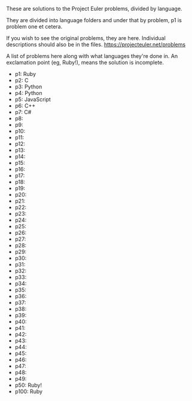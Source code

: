 These are solutions to the Project Euler problems, divided by language.

They are divided into language folders and under that by problem, p1 is problem one et cetera.

If you wish to see the original problems, they are here. Individual descriptions should also be in the files.
https://projecteuler.net/problems

A list of problems here along with what languages they're done in. An exclamation point (eg, Ruby!), means the solution is incomplete.
* p1: Ruby
* p2: C
* p3: Python
* p4: Python
* p5: JavaScript
* p6: C++
* p7: C#
* p8:
* p9:
* p10: 
* p11:
* p12:
* p13:
* p14:
* p15:
* p16:
* p17:
* p18:
* p19:
* p20:
* p21:
* p22:
* p23:
* p24:
* p25:
* p26:
* p27:
* p28:
* p29:
* p30:
* p31:
* p32:
* p33:
* p34:
* p35:
* p36:
* p37:
* p38:
* p39:
* p40:
* p41:
* p42:
* p43:
* p44:
* p45:
* p46:
* p47:
* p48:
* p49:
* p50: Ruby!
* p100: Ruby

